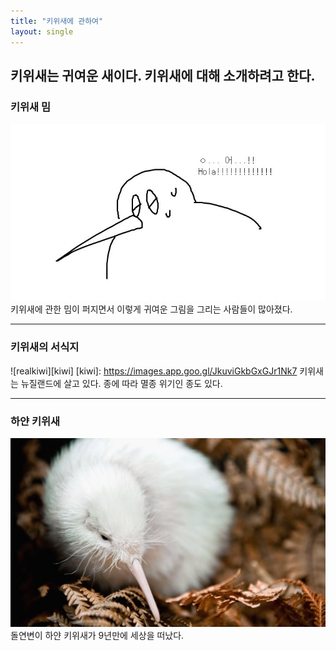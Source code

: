 ```yaml
---
title: "키위새에 관하여"
layout: single
---
```


키위새는 귀여운 새이다. 키위새에 대해 소개하려고 한다.
---
### 키위새 밈
![hellokiwi](/assets/images/hellokiwi.jpeg)
키위새에 관한 밈이 퍼지면서 이렇게 귀여운 그림을 그리는 사람들이 많아졌다.

---
### 키위새의 서식지
![realkiwi][kiwi]
[kiwi]: https://images.app.goo.gl/JkuviGkbGxGJr1Nk7
키위새는 뉴질랜드에 살고 있다. 종에 따라 멸종 위기인 종도 있다.

---
### 하얀 키위새
[![whitekiwi](/assets/images/whitekiwi.jpeg "더 자세한 내용을 원하시면 방문해 보세요")](https://nownews.seoul.co.kr/news/newsView.php?id=20201228601013)
돌연변이 하얀 키위새가 9년만에 세상을 떠났다.
